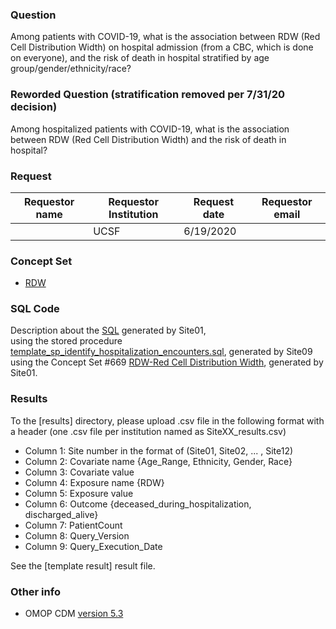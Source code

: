 ### Question
Among patients with COVID-19, what is the association between RDW (Red Cell Distribution Width) on hospital admission (from a CBC, which is done on everyone), and the risk of death in hospital stratified by age group/gender/ethnicity/race?

### Reworded Question (stratification removed per 7/31/20 decision)
Among hospitalized patients with COVID-19, what is the association between RDW (Red Cell Distribution Width) and the risk of death in hospital?

### Request
| Requestor name | Requestor Institution| Request date | Requestor email        |
|----------------|----------------------|--------------|------------------------|
|  | UCSF   | 6/19/2020    | |


### Concept Set
  * [RDW](http://atlas-covid19.ohdsi.org/#/conceptset/669/conceptset-expression)

### SQL Code
Description about the [SQL](sql/template_query.sql) generated by Site01, 
<br> using the stored procedure [template_sp_identify_hospitalization_encounters.sql](https://github.com/DBMI/R2D2-Public/blob/master/Question_0000/sql/template_sp_identify_hospitalization_encounters.sql), generated by Site09
<br> using the Concept Set #669 [RDW-Red Cell Distribution Width](https://github.com/DBMI/R2D2-Public/blob/master/Question_0013/concepts/JSON/669_R2D2_AtlasCovid19__RDW_Red_Cell_Distribution_Width.json), generated by Site01.


### Results
To the [results] directory, please upload .csv file in the following format with a header (one .csv file per institution named as SiteXX_results.csv)
  * Column 1: Site number in the format of (Site01, Site02, ... , Site12)
  * Column 2: Covariate name {Age_Range, Ethnicity, Gender, Race}
  * Column 3: Covariate value 
  * Column 4: Exposure name {RDW}
  * Column 5: Exposure value
  * Column 6: Outcome {deceased_during_hospitalization, discharged_alive}
  * Column 7: PatientCount
  * Column 8: Query_Version
  * Column 9: Query_Execution_Date

See the [template result] result file.


### Other info
  * OMOP CDM [version 5.3](https://github.com/OHDSI/CommonDataModel/releases/tag/v5.3.0)
